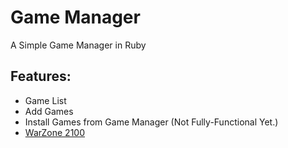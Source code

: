 # Game Manager
A Simple Game Manager in Ruby

## Features:
* Game List
* Add Games
* Install Games from Game Manager (Not Fully-Functional Yet.)
 * [WarZone 2100](http://wz2100.net)
